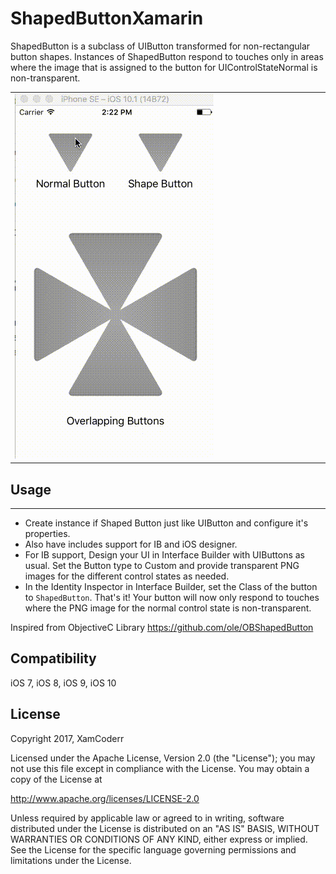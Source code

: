 # ShapedButtonXamarin
ShapedButton is a subclass of UIButton transformed for non-rectangular button shapes. Instances of ShapedButton respond to touches only in areas where the image that is assigned to the button for UIControlStateNormal is non-transparent.

<table>
<tr>
<td width="24.5%" valign="top" align="justify">
<img src="https://github.com/XamCoderr/ShapedButtonXamarin/blob/master/Screenshots/ShapedButton.gif">
</td>
</tr>
</table>


## Usage
-----
* Create instance if Shaped Button just like UIButton and configure it's properties.
* Also have includes support for IB and iOS designer. 
* For IB support, Design your UI in Interface Builder with UIButtons as usual. Set the Button type to Custom
  and provide transparent PNG images for the different control states as needed.
* In the Identity Inspector in Interface Builder, set the Class of the button to `ShapedButton`.
  That's it! Your button will now only respond to touches where the PNG image for the normal
  control state is non-transparent.

Inspired from ObjectiveC Library https://github.com/ole/OBShapedButton


## Compatibility

iOS 7,
iOS 8,
iOS 9,
iOS 10

## License

Copyright 2017, XamCoderr

Licensed under the Apache License, Version 2.0 (the "License");
you may not use this file except in compliance with the License.
You may obtain a copy of the License at

http://www.apache.org/licenses/LICENSE-2.0

Unless required by applicable law or agreed to in writing, software
distributed under the License is distributed on an "AS IS" BASIS,
WITHOUT WARRANTIES OR CONDITIONS OF ANY KIND, either express or implied.
See the License for the specific language governing permissions and
limitations under the License.
